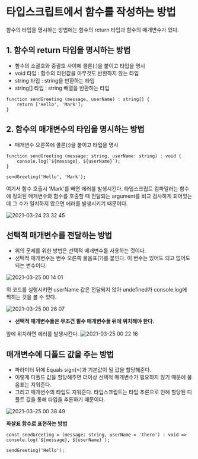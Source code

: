 # 타입스크립트에서 함수를 작성하는 방법
함수의 타입을 명시하는 방법에는 함수의 return 타입과 함수의 매개변수가 있다.

## 1. 함수의 return 타입을 명시하는 방법
- 함수의 소괄호와 중괄호 사이에 콜론(:)을 붙이고 타입을 명시
- void 타입 : 함수의 리턴값을 아무것도 반환하지 않는 타입
- string 타입 : string을 반환하는 타입
- string[] 타입 : string 배열을 반환하는 타입

```
function sendGreeting (message, userName) : string[] {
    return ['Hello', 'Mark'];
}
```

## 2. 함수의 매개변수의 타입을 명시하는 방법
- 매개변수 오른쪽에 콜론(:)을 붙이고 타입을 명시

```
function sendGreeting (message: string, userName: string) : void {
    console.log(`${message}, ${userName}`);
}

sendGreeting('Hello', 'Mark');
```

여기서 함수 호출시 'Mark'를 빼면 에러를 발생시킨다.
타입스크립트 컴파일러는 함수에 정의된 매개변수와 함수를 호출할 때 전달되는 argument를 비교 검사하게 되어있는데 그 수가 일치하지 않으면 에러를 발생시키기 때문이다.

![2021-03-24 23 32 45](https://user-images.githubusercontent.com/35294456/112328025-46f2e180-8cf9-11eb-98fd-ff88b20338ed.png)


## 선택적 매개변수를 전달하는 방법
- 위의 문제를 위한 방법은 선택적 매개변수를 사용하는 것이다.
- 선택적 매개변수는 변수 오른쪽 물음표(?)를 붙인다. 이 변수는 있어도 되고 없어도 되는 변수이다.

![2021-03-25 00 14 01](https://user-images.githubusercontent.com/35294456/112334763-039b7180-8cff-11eb-8fe0-1b902d82571b.png)

위 코드를 실행시키면 userName 값은 전달되지 않아 undefined가 console.log에 찍히는 것을 볼 수 있다.

![2021-03-25 00 26 07](https://user-images.githubusercontent.com/35294456/112336735-b0c2b980-8d00-11eb-9da5-eef5c4649fc6.png)

- **선택적 매개변수들은 무조건 필수 매개변수들 뒤에 위치해야 한다.**

앞에 위치하면 에러를 발생시킨다.
![2021-03-25 00 22 16](https://user-images.githubusercontent.com/35294456/112336131-27ab8280-8d00-11eb-811f-71b4ce8d60b9.png)

## 매개변수에 디폴드 값을 주는 방법
- 파라미터 뒤에 Equals sign(=)과 기본값이 될 값을 할당해준다.
- 이렇게 디폴드 값을 할당해주면 더이상 선택적 매개변수가 필요하지 않기 때문에 물음표는 지워준다.
- 그리고 매개변수의 타입도 지워준다. 타입스크립트는 타입 추론으로 인해 할당된 디폴트 값을 통해 타입을 추론하기 때문이다.

![2021-03-25 00 38 49](https://user-images.githubusercontent.com/35294456/112338845-79eda300-8d02-11eb-9fc8-f5c5e88916f4.png)


**화살표 함수로 표현하는 방법**
```
const sendGreeting = (message: string, userName = 'there') : void => console.log(`${message}, ${userName}`);

sendGreeting('Hello');
```